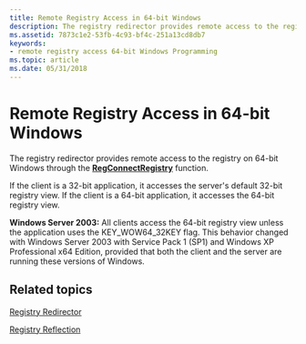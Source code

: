 ```yaml
---
title: Remote Registry Access in 64-bit Windows
description: The registry redirector provides remote access to the registry on 64-bit Windows through the RegConnectRegistry function.
ms.assetid: 7873c1e2-53fb-4c93-bf4c-251a13cd8db7
keywords:
- remote registry access 64-bit Windows Programming
ms.topic: article
ms.date: 05/31/2018
---
```


# Remote Registry Access in 64-bit Windows

The registry redirector provides remote access to the registry on 64-bit Windows through the [**RegConnectRegistry**](https://docs.microsoft.com/windows/desktop/api/winreg/nf-winreg-regconnectregistrya) function.

If the client is a 32-bit application, it accesses the server's default 32-bit registry view. If the client is a 64-bit application, it accesses the 64-bit registry view.

**Windows Server 2003:** All clients access the 64-bit registry view unless the application uses the KEY\_WOW64\_32KEY flag. This behavior changed with Windows Server 2003 with Service Pack 1 (SP1) and Windows XP Professional x64 Edition, provided that both the client and the server are running these versions of Windows.

## Related topics

<dl> <dt>

[Registry Redirector](registry-redirector.md)
</dt> <dt>

[Registry Reflection](registry-reflection.md)
</dt> </dl>

 

 




